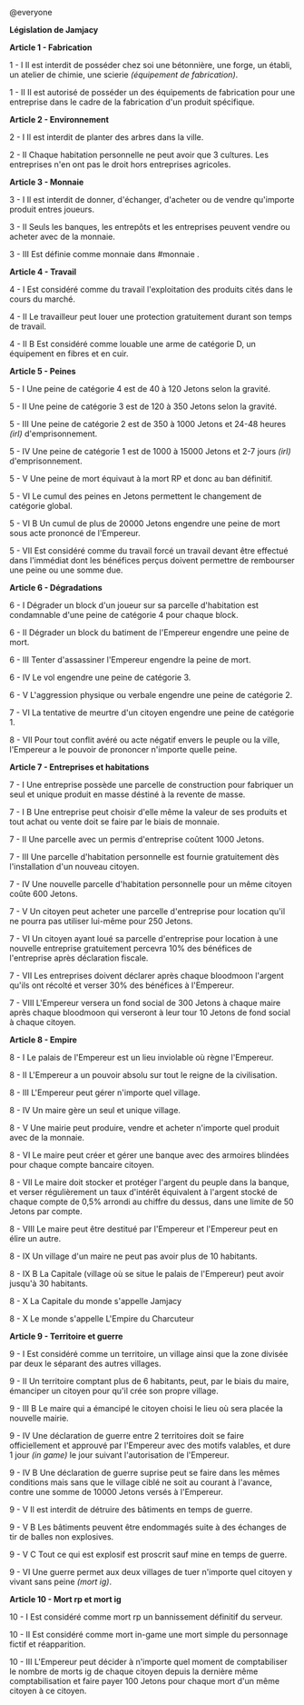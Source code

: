 @everyone 

**Législation de Jamjacy**

**Article 1 - Fabrication**

1 - I
Il est interdit de posséder chez soi une bétonnière, une forge, un établi, un atelier de chimie, une scierie *(équipement de fabrication)*.

1 - II
Il est autorisé de posséder un des équipements de fabrication pour une entreprise dans le cadre de la fabrication d'un produit spécifique.

**Article 2 - Environnement**

2 - I
Il est interdit de planter des arbres dans la ville.

2 - II
Chaque habitation personnelle ne peut avoir que 3 cultures. Les entreprises n'en ont pas le droit hors entreprises agricoles.

**Article 3 - Monnaie**

3 - I
Il est interdit de donner, d'échanger, d'acheter ou de vendre qu'importe produit entres joueurs.

3 - II
Seuls les banques, les entrepôts et les entreprises peuvent vendre ou acheter avec de la monnaie.

3 - III
Est définie comme monnaie dans #monnaie .

**Article 4 - Travail**

4 - I
Est considéré comme du travail l'exploitation des produits cités dans le cours du marché.

4 - II
Le travailleur peut louer une protection gratuitement durant son temps de travail.

4 - II B
Est considéré comme louable une arme de catégorie D, un équipement en fibres et en cuir.

**Article 5 - Peines**

5 - I
Une peine de catégorie 4 est de 40 à 120 Jetons selon la gravité.

5 - II 
Une peine de catégorie 3 est de 120 à 350 Jetons selon la gravité.

5 - III 
Une peine de catégorie 2 est de 350 à 1000 Jetons et 24-48 heures *(irl)* d'emprisonnement.

5 - IV
Une peine de catégorie 1 est de 1000 à 15000 Jetons et 2-7 jours *(irl)* d'emprisonnement.

5 - V
Une peine de mort équivaut à la mort RP et donc au ban définitif.

5 - VI
Le cumul des peines en Jetons permettent le changement de catégorie global.

5 - VI B
Un cumul de plus de 20000 Jetons engendre une peine de mort sous acte prononcé de l'Empereur.

5 - VII Est considéré comme du travail forcé un travail devant être effectué dans l'immédiat dont les bénéfices perçus doivent permettre de rembourser une peine ou une somme due.

**Article 6 - Dégradations**

6 - I 
Dégrader un block d'un joueur sur sa parcelle d'habitation est condamnable d'une peine de catégorie 4 pour chaque block.

6 - II 
Dégrader un block du batiment de l'Empereur engendre une peine de mort.

6 - III
Tenter d'assassiner l'Empereur engendre la peine de mort.

6 - IV
Le vol engendre une peine de catégorie 3.

6 - V
L'aggression physique ou verbale engendre une peine de catégorie 2.

7 - VI
La tentative de meurtre d'un citoyen engendre une peine de catégorie 1.

8 - VII
Pour tout conflit avéré ou acte négatif envers le peuple ou la ville, l'Empereur a le pouvoir de prononcer n'importe quelle peine.

**Article 7 - Entreprises et habitations**

7 - I Une entreprise possède une parcelle de construction pour fabriquer un seul et unique produit en masse déstiné à la revente de masse.

7 - I B Une entreprise peut choisir d'elle même la valeur de ses produits et tout achat ou vente doit se faire par le biais de monnaie.

7 - II Une parcelle avec un permis d'entreprise coûtent 1000 Jetons.

7 - III Une parcelle d'habitation personnelle est fournie gratuitement dès l'installation d'un nouveau citoyen.

7 - IV Une nouvelle parcelle d'habitation personnelle pour un même citoyen coûte 600 Jetons.

7 - V Un citoyen peut acheter une parcelle d'entreprise pour location qu'il ne pourra pas utiliser lui-même pour 250 Jetons.

7 - VI Un citoyen ayant loué sa parcelle d'entreprise pour location à une nouvelle entreprise gratuitement percevra 10% des bénéfices de l'entreprise après déclaration fiscale.

7 - VII Les entreprises doivent déclarer après chaque bloodmoon l'argent qu'ils ont récolté et verser 30% des bénéfices à l'Empereur.

7 - VIII L'Empereur versera un fond social de 300 Jetons à chaque maire après chaque bloodmoon qui verseront à leur tour 10 Jetons de fond social à chaque citoyen.

**Article 8 - Empire**

8 - I Le palais de l'Empereur est un lieu inviolable où règne l'Empereur.

8 - II L'Empereur a un pouvoir absolu sur tout le reigne de la civilisation.

8 - III L'Empereur peut gérer n'importe quel village.

8 - IV Un maire gère un seul et unique village.

8 - V Une mairie peut produire, vendre et acheter n'importe quel produit avec de la monnaie.

8 - VI Le maire peut créer et gérer une banque avec des armoires blindées pour chaque compte bancaire citoyen.

8 - VII Le maire doit stocker et protéger l'argent du peuple dans la banque, et verser régulièrement un taux d'intérêt équivalent à l'argent stocké de chaque compte de 0,5% arrondi au chiffre du dessus, dans une limite de 50 Jetons par compte.

8 - VIII Le maire peut être destitué par l'Empereur et l'Empereur peut en élire un autre.

8 - IX Un village d'un maire ne peut pas avoir plus de 10 habitants.

8 - IX B La Capitale (village où se situe le palais de l'Empereur) peut avoir jusqu'à 30 habitants.

8 - X La Capitale du monde s'appelle Jamjacy

8 - X Le monde s'appelle L'Empire du Charcuteur

**Article 9 - Territoire et guerre**

9 - I Est considéré comme un territoire, un village ainsi que la zone divisée par deux le séparant des autres villages.

9 - II Un territoire comptant plus de 6 habitants, peut, par le biais du maire, émanciper un citoyen pour qu'il crée son propre village.

9 - III B Le maire qui a émancipé le citoyen choisi le lieu où sera placée la nouvelle mairie.

9 - IV Une déclaration de guerre entre 2 territoires doit se faire officiellement et approuvé par l'Empereur avec des motifs valables, et dure 1 jour *(in game)* le jour suivant l'autorisation de l'Empereur.

9 - IV B Une déclaration de guerre suprise peut se faire dans les mêmes conditions mais sans que le village ciblé ne soit au courant à l'avance, contre une somme de 10000 Jetons versés à l'Empereur.

9 - V Il est interdit de détruire des bâtiments en temps de guerre.

9 - V B Les bâtiments peuvent être endommagés suite à des échanges de tir de balles non explosives.

9 - V C Tout ce qui est explosif est proscrit sauf mine en temps de guerre.

9 - VI Une guerre permet aux deux villages de tuer n'importe quel citoyen y vivant sans peine *(mort ig)*.

**Article 10 - Mort rp et mort ig**

10 - I Est considéré comme mort rp un bannissement définitif du serveur.

10 - II Est considéré comme mort in-game une mort simple du personnage fictif et réapparition.

10 - III L'Empereur peut décider à n'importe quel moment de comptabiliser le nombre de morts ig de chaque citoyen depuis la dernière même comptabilisation et faire payer 100 Jetons pour chaque mort d'un même citoyen à ce citoyen.

